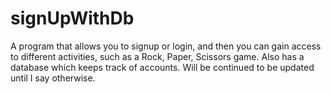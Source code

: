# signUpWithDb
A program that allows you to signup or login, and then you can gain access to different activities, such as a Rock, Paper, Scissors game. Also has a database which keeps track of accounts. Will be continued to be updated until I say otherwise.
